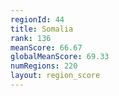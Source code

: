 ```yaml
---
regionId: 44
title: Somalia
rank: 136
meanScore: 66.67
globalMeanScore: 69.33
numRegions: 220
layout: region_score
---
```

